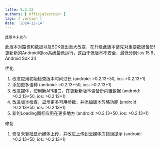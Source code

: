 ```yaml
---
title: 0.2.13
authors: [ OfficialVersion ]
tags: [ version ]
date: '2024-12-14'
---
```


    此版本未发布

此版本对路径和数据以及SDK做出重大改变，在升级此版本请先对重要数据备份!
更新新的Android和Ios系统最低运行，这由于低版本不安全，最低分别:Ios 15.6、Android Sdk 34

优化

1. 改进应用初始检查版本时间过长 (android: >0.2.13+50, ios: >0.2.13+1)
2. 添加更多语种 (android: >0.2.13+50, ios: >0.2.13+1)
3. 改进媒体，使用新API接口，在更新新版本请备份内置数据 (android: >0.2.13+50, ios: >0.2.13+1)
4. 改进版本检查，显示更多可用参数，并添加版本忽略功能 (android: >0.2.13+50, ios: >0.2.13+1)
5. 新的Loading图标应用在更多地方 (android: >0.2.13+50, ios: >0.2.13+1)

修复

1. 修复未登陆显示媒体上传，并改进上传到云媒体库错误提示 (android: >0.2.13+50, ios: >0.2.13+1)

